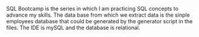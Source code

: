 SQL Bootcamp is the series in which I am practicing SQL concepts to advance my skills.
The data base from which we extract data is the sinple employees database that could be generated by the generator script in the files.
The IDE is mySQL and the database is relational.
